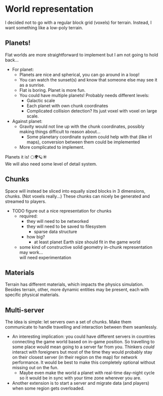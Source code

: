 # World representation

I decided not to go with a regular block grid (voxels) for terrain. Instead, I want something like a low-poly terrain.

## Planets!

Flat worlds are more straightforward to implement but I am not going to hold back...

- For planet:
  - Planets are nice and spherical, you can go around in a loop!
  - You can watch the sunset(s) and know that someone else may see it as a sunrise.
  - Flat is boring. Planet is more fun.
  - You could have multiple planets! Probably needs different levels:
    - Galactic scale
    - Each planet with own chunk coordinates
    - Complicated collision detection? Its just voxel with voxel on large scale.
- Against planet:
  - Gravity would not line up with the chunk coordinates, possibly making things difficult to reason about...
    - Some planetary coordinate system could help with that (like irl maps), conversion between them could be implemented
  - More complicated to implement.

Planets it is! 🌕🌍🪐☀️  
We will also need some level of detail system.

## Chunks

Space will instead be sliced into equally sized blocks in 3 dimensions, chunks. (Not voxels really...) These chunks can nicely be generated and streamed to players.

- TODO figure out a nice representation for chunks
  - required:
    - they will need to be networked
    - they will need to be saved to filesystem
      - sparse data structure
    - how big?
      - at least planet Earth size should fit in the game world
  - some kind of constructive solid geometry in-chunk representation may work...  
    will need experimentation

## Materials

Terrain has different materials, which impacts the physics simulation. Besides terrain, other, more dynamic entities may be present, each with specific physical materials.

## Multi-server

The idea is simple: let servers own a set of chunks. Make them communicate to handle travelling and interaction between them seamlessly.

- An interesting implication: you could have different servers in countries connecting the game world based on in-game position. So travelling to some place would mean going to a server far from you. Thinkers _could_ interact with foreigners but most of the time they would probably stay on their closest server (in their region on the map) for network performance. It would be best to make this completely optional without missing out on the fun.
  - Maybe even make the world a planet with real-time day-night cycle so it would be in sync with your time zone wherever you are.
- Another extension is to start a server and migrate data (and players) when some region gets overloaded.
